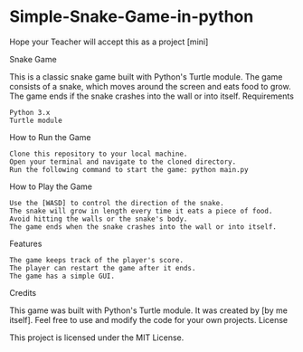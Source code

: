# Simple-Snake-Game-in-python
Hope your Teacher will accept this as a project [mini]

Snake Game

This is a classic snake game built with Python's Turtle module. The game consists of a snake, which moves around the screen and eats food to grow. The game ends if the snake crashes into the wall or into itself.
Requirements

    Python 3.x
    Turtle module

How to Run the Game

    Clone this repository to your local machine.
    Open your terminal and navigate to the cloned directory.
    Run the following command to start the game: python main.py

How to Play the Game

    Use the [WASD] to control the direction of the snake.
    The snake will grow in length every time it eats a piece of food.
    Avoid hitting the walls or the snake's body.
    The game ends when the snake crashes into the wall or into itself.

Features

    The game keeps track of the player's score.
    The player can restart the game after it ends.
    The game has a simple GUI.

Credits

This game was built with Python's Turtle module. It was created by [by me itself]. Feel free to use and modify the code for your own projects.
License

This project is licensed under the MIT License.
